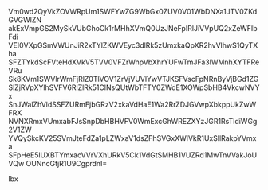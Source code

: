 Vm0wd2QyVkZOVWRpUm1SWFYwZG9WbGx0ZUV0V01WbDNXa1JTV0ZKdGVGWlZN
akExVmpGS2MySkVUbGhoCk1rMHhXVmQ0UzJNeFpIRlJiVVpUQ2xZeWFIbFdi
VEI0VXpGSmVWUnJiR2xTYlZKWVEyc3dlRk5zUmxkaQpXR2hvVlhwS1QyTXha
SFZTYkdScFVteHdXVkV5TVV0VFZrWnpVbXhrYUFwTmJFa3lWMnhXYTFReVRu
Sk8KVm1SWVlrWmFjRlZ0TlVOV1ZrVjVUVlYwVTJKSFVscFpNRnByVjBGd1ZG
SlZjRVpXYlhSVFV6RlZlRk51ClNsQUtWbTFTY0ZWdE1XOWpSbHB4VkcwNVYx
SnJWalZhVldSSFZURmFjbGRzV2xkaVdHaE1Wa2RrZDJGVwpXbkppUkZwWFRX
NVNXRmxVUmxabFJsSnpDbHBHVFV0WmExcGhWREZXYzJGR1RsTldiWGg2V1ZW
YVQySkcKV25SVmJteFdZa1pLZWxaV1dsZFhSVGxXWlVkR1UxSllRakpYVmxa
SFpHeE5lUXBTYmxacVVrVXhURkV5Ck1VdGtSMHB1VUZRd1MwTnVVakJoUVQw
OUNncGtjR1U9CgprdnI=

lbx